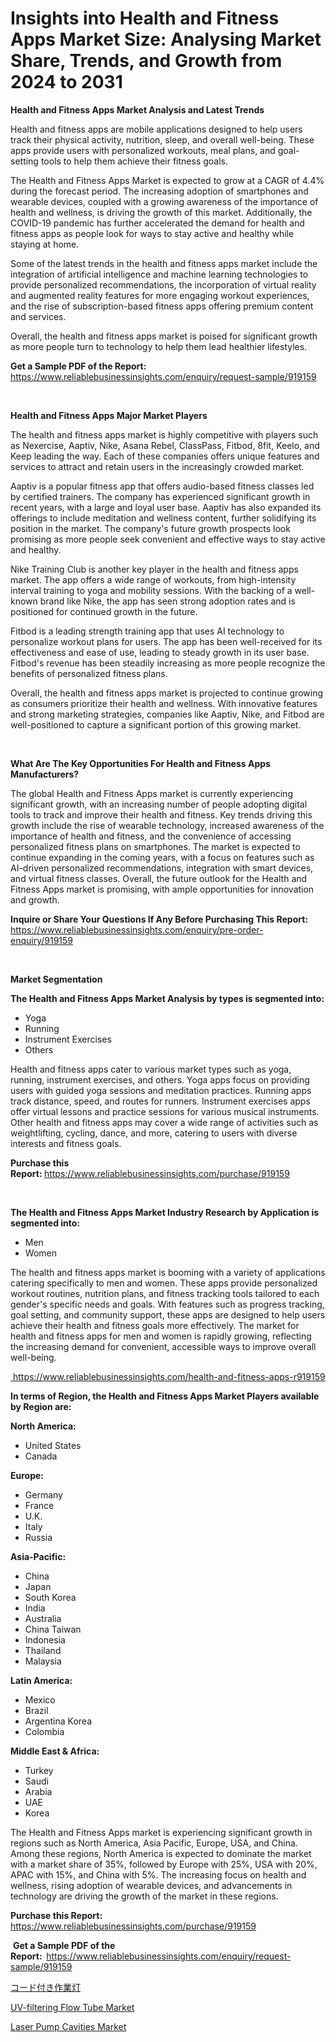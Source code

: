 <p><h1>Insights into Health and Fitness Apps Market Size: Analysing Market Share, Trends, and Growth from 2024 to 2031</h1></p><p><strong>Health and Fitness Apps Market Analysis and Latest Trends</strong></p>
<p><p>Health and fitness apps are mobile applications designed to help users track their physical activity, nutrition, sleep, and overall well-being. These apps provide users with personalized workouts, meal plans, and goal-setting tools to help them achieve their fitness goals.</p><p>The Health and Fitness Apps Market is expected to grow at a CAGR of 4.4% during the forecast period. The increasing adoption of smartphones and wearable devices, coupled with a growing awareness of the importance of health and wellness, is driving the growth of this market. Additionally, the COVID-19 pandemic has further accelerated the demand for health and fitness apps as people look for ways to stay active and healthy while staying at home.</p><p>Some of the latest trends in the health and fitness apps market include the integration of artificial intelligence and machine learning technologies to provide personalized recommendations, the incorporation of virtual reality and augmented reality features for more engaging workout experiences, and the rise of subscription-based fitness apps offering premium content and services.</p><p>Overall, the health and fitness apps market is poised for significant growth as more people turn to technology to help them lead healthier lifestyles.</p></p>
<p><strong>Get a Sample PDF of the Report:&nbsp;</strong> <a href="https://www.reliablebusinessinsights.com/enquiry/request-sample/919159">https://www.reliablebusinessinsights.com/enquiry/request-sample/919159</a></p>
<p>&nbsp;</p>
<p><strong>Health and Fitness Apps Major Market Players</strong></p>
<p><p>The health and fitness apps market is highly competitive with players such as Nexercise, Aaptiv, Nike, Asana Rebel, ClassPass, Fitbod, 8fit, Keelo, and Keep leading the way. Each of these companies offers unique features and services to attract and retain users in the increasingly crowded market.</p><p>Aaptiv is a popular fitness app that offers audio-based fitness classes led by certified trainers. The company has experienced significant growth in recent years, with a large and loyal user base. Aaptiv has also expanded its offerings to include meditation and wellness content, further solidifying its position in the market. The company's future growth prospects look promising as more people seek convenient and effective ways to stay active and healthy.</p><p>Nike Training Club is another key player in the health and fitness apps market. The app offers a wide range of workouts, from high-intensity interval training to yoga and mobility sessions. With the backing of a well-known brand like Nike, the app has seen strong adoption rates and is positioned for continued growth in the future.</p><p>Fitbod is a leading strength training app that uses AI technology to personalize workout plans for users. The app has been well-received for its effectiveness and ease of use, leading to steady growth in its user base. Fitbod's revenue has been steadily increasing as more people recognize the benefits of personalized fitness plans.</p><p>Overall, the health and fitness apps market is projected to continue growing as consumers prioritize their health and wellness. With innovative features and strong marketing strategies, companies like Aaptiv, Nike, and Fitbod are well-positioned to capture a significant portion of this growing market.</p></p>
<p>&nbsp;</p>
<p><strong>What Are The Key Opportunities For Health and Fitness Apps Manufacturers?</strong></p>
<p><p>The global Health and Fitness Apps market is currently experiencing significant growth, with an increasing number of people adopting digital tools to track and improve their health and fitness. Key trends driving this growth include the rise of wearable technology, increased awareness of the importance of health and fitness, and the convenience of accessing personalized fitness plans on smartphones. The market is expected to continue expanding in the coming years, with a focus on features such as AI-driven personalized recommendations, integration with smart devices, and virtual fitness classes. Overall, the future outlook for the Health and Fitness Apps market is promising, with ample opportunities for innovation and growth.</p></p>
<p><strong>Inquire or Share Your Questions If Any Before Purchasing This Report:</strong> <a href="https://www.reliablebusinessinsights.com/enquiry/pre-order-enquiry/919159">https://www.reliablebusinessinsights.com/enquiry/pre-order-enquiry/919159</a></p>
<p>&nbsp;</p>
<p><strong>Market Segmentation</strong></p>
<p><strong>The Health and Fitness Apps Market Analysis by types is segmented into:</strong></p>
<p><ul><li>Yoga</li><li>Running</li><li>Instrument Exercises</li><li>Others</li></ul></p>
<p><p>Health and fitness apps cater to various market types such as yoga, running, instrument exercises, and others. Yoga apps focus on providing users with guided yoga sessions and meditation practices. Running apps track distance, speed, and routes for runners. Instrument exercises apps offer virtual lessons and practice sessions for various musical instruments. Other health and fitness apps may cover a wide range of activities such as weightlifting, cycling, dance, and more, catering to users with diverse interests and fitness goals.</p></p>
<p><strong>Purchase this Report:&nbsp;</strong><a href="https://www.reliablebusinessinsights.com/purchase/919159">https://www.reliablebusinessinsights.com/purchase/919159</a></p>
<p>&nbsp;</p>
<p><strong>The Health and Fitness Apps Market Industry Research by Application is segmented into:</strong></p>
<p><ul><li>Men</li><li>Women</li></ul></p>
<p><p>The health and fitness apps market is booming with a variety of applications catering specifically to men and women. These apps provide personalized workout routines, nutrition plans, and fitness tracking tools tailored to each gender's specific needs and goals. With features such as progress tracking, goal setting, and community support, these apps are designed to help users achieve their health and fitness goals more effectively. The market for health and fitness apps for men and women is rapidly growing, reflecting the increasing demand for convenient, accessible ways to improve overall well-being.</p></p>
<p><a href="https://www.reliablebusinessinsights.com/health-and-fitness-apps-r919159">&nbsp;https://www.reliablebusinessinsights.com/health-and-fitness-apps-r919159</a></p>
<p><strong>In terms of Region, the Health and Fitness Apps Market Players available by Region are:</strong></p>
<p>
    <p> <strong> North America: </strong>
        <ul>
            <li>United States</li>
            <li>Canada</li>
        </ul>
        </p> 
    <p> <strong> Europe: </strong>
        <ul>
            <li>Germany</li>
            <li>France</li>
            <li>U.K.</li>
            <li>Italy</li>
            <li>Russia</li>
        </ul>
        </p> 
    <p> <strong> Asia-Pacific: </strong>
        <ul>
            <li>China</li>
            <li>Japan</li>
            <li>South Korea</li>
            <li>India</li>
            <li>Australia</li>
            <li>China Taiwan</li>
            <li>Indonesia</li>
            <li>Thailand</li>
            <li>Malaysia</li>
        </ul>
        </p> 
    <p> <strong> Latin America: </strong>
        <ul>
            <li>Mexico</li>
            <li>Brazil</li>
            <li>Argentina Korea</li>
            <li>Colombia</li>
        </ul>
        </p> 
    <p> <strong> Middle East & Africa: </strong>
        <ul>
            <li>Turkey</li>
            <li>Saudi</li>
            <li>Arabia</li>
            <li>UAE</li>
            <li>Korea</li>
        </ul>
    </p>
    </p>
<p><p>The Health and Fitness Apps market is experiencing significant growth in regions such as North America, Asia Pacific, Europe, USA, and China. Among these regions, North America is expected to dominate the market with a market share of 35%, followed by Europe with 25%, USA with 20%, APAC with 15%, and China with 5%. The increasing focus on health and wellness, rising adoption of wearable devices, and advancements in technology are driving the growth of the market in these regions.</p></p>
<p><strong>Purchase this Report: </strong><a href="https://www.reliablebusinessinsights.com/purchase/919159">https://www.reliablebusinessinsights.com/purchase/919159</a></p>
<p>&nbsp;<strong>Get a Sample PDF of the Report:&nbsp;&nbsp;</strong><a href="https://www.reliablebusinessinsights.com/enquiry/request-sample/919159">https://www.reliablebusinessinsights.com/enquiry/request-sample/919159</a></p>
<p><strong></strong></p>
<p><p><a href="https://github.com/FredaJerde/Market-Research-Report-List-1/blob/main/3467002170787.md">コード付き作業灯</a></p><p><a href="https://github.com/bmorecock/Market-Research-Report-List-4/blob/main/uv-filtering-flow-tube-market.md">UV-filtering Flow Tube Market</a></p><p><a href="https://github.com/jsmusil/Market-Research-Report-List-4/blob/main/laser-pump-cavities-market.md">Laser Pump Cavities Market</a></p></p>